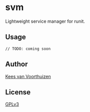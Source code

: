 # svm
Lightweight service manager for runit.

## Usage
`// TODO: coming soon`

## Author
[Kees van Voorthuizen](https://github.com/keesvv)

## License
[GPLv3](./LICENSE)
